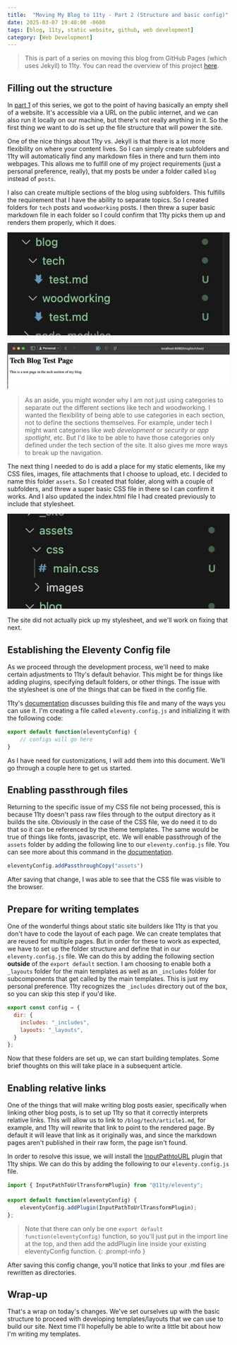 ```yaml
---
title:  "Moving My Blog to 11ty - Part 2 (Structure and basic config)"
date: 2025-03-07 19:40:00 -0600
tags: [blog, 11ty, static website, github, web development]
category: [Web Development]
---
```


> This is part of a series on moving this blog from GitHub Pages (which uses Jekyll) to 11ty. You can read the overview of this project [here](https://jasontenpenny.com/posts/move-blog-to-11ty-prologue/).

## Filling out the structure

In [part 1](https://jasontenpenny.com/posts/move-blog-to-11ty-pt1) of this series, we got to the point of having basically an empty shell of a website. It's accessible via a URL on the public internet, and we can also run it locally on our machine, but there's not really anything in it. So the first thing we want to do is set up the file structure that will power the site.

One of the nice things about 11ty vs. Jekyll is that there is a lot more flexibility on where your content lives. So I can simply create subfolders and 11ty will automatically find any markdown files in there and turn them into webpages. This allows me to fulfill one of my project requirements (just a personal preference, really), that my posts be under a folder called `blog` instead of `posts`.

I also can create multiple sections of the blog using subfolders. This fulfills the requirement that I have the ability to separate topics. So I created folders for `tech` posts and `woodworking` posts. I then threw a super basic markdown file in each folder so I could confirm that 11ty picks them up and renders them properly, which it does.

![image showing the newly created folders and some sample markdown files](/assets/images/11ty-blogStructure1.png)

![image showing a rendered page in the new folder tree](/assets/images/11ty-blogStructureTest.png)

> As an aside, you might wonder why I am not just using categories to separate out the different sections like tech and woodworking. I wanted the flexibility of being able to use categories in each section, not to define the sections themselves. For example, under tech I might want categories like _web development_ or _security_ or _app spotlight_, etc. But I'd like to be able to have those categories only defined under the tech section of the site. It also gives me more ways to break up the navigation.

The next thing I needed to do is add a place for my static elements, like my CSS files, images, file attachments that I choose to upload, etc. I decided to name this folder `assets`. So I created that folder, along with a couple of subfolders, and threw a super basic CSS file in there so I can confirm it works. And I also updated the index.html file I had created previously to include that stylesheet.

![image showing the assets folder tree created in the project](/assets/images/11ty-blogStructure2.png)

The site did not actually pick up my stylesheet, and we'll work on fixing that next.

## Establishing the Eleventy Config file

As we proceed through the development process, we'll need to make certain adjustments to 11ty's default behavior. This might be for things like adding plugins, specifying default folders, or other things. The issue with the stylesheet is one of the things that can be fixed in the config file.

11ty's [documentation](https://www.11ty.dev/docs/config/) discusses building this file and many of the ways you can use it. I'm creating a file called `eleventy.config.js` and initializing it with the following code:

```js
export default function(eleventyConfig) {
    // configs will go here
}
```

As I have need for customizations, I will add them into this document. We'll go through a couple here to get us started.

## Enabling passthrough files

Returning to the specific issue of my CSS file not being processed, this is because 11ty doesn't pass raw files through to the output directory as it builds the site. Obviously in the case of the CSS file, we do need it to do that so it can be referenced by the theme templates. The same would be true of things like fonts, javascript, etc. We will enable passthrough of the `assets` folder by adding the following line to our `eleventy.config.js` file. You can see more about this command in the [documentation](https://www.11ty.dev/docs/assets/).

```js
eleventyConfig.addPassthroughCopy("assets")
```

After saving that change, I was able to see that the CSS file was visible to the browser.

## Prepare for writing templates

One of the wonderful things about static site builders like 11ty is that you don't have to code the layout of each page. We can create templates that are reused for multiple pages. But in order for these to work as expected, we have to set up the folder structure and define that in our `eleventy.config.js` file. We can do this by adding the following section **outside** of the `export default` section. I am choosing to enable both a `_layouts` folder for the main templates as well as an `_includes` folder for subcomponents that get called by the main templates. This is just my personal preference. 11ty recognizes the `_includes` directory out of the box, so you can skip this step if you'd like.

```js
export const config = {
  dir: {
    includes: "_includes",
    layouts: "_layouts",
  }
};
```

Now that these folders are set up, we can start building templates. Some brief thoughts on this will take place in a subsequent article.

## Enabling relative links

One of the things that will make writing blog posts easier, specifically when linking other blog posts, is to set up 11ty so that it correctly interprets relative links. This will allow us to link to `/blog/tech/article1.md`, for example, and 11ty will rewrite that link to point to the rendered page. By default it will leave that link as it originally was, and since the markdown pages aren't published in their raw form, the page isn't found.

In order to resolve this issue, we will install the [InputPathtoURL](https://www.11ty.dev/docs/plugins/inputpath-to-url/) plugin that 11ty ships. We can do this by adding the following to our `eleventy.config.js` file.

```js
import { InputPathToUrlTransformPlugin} from "@11ty/eleventy";

export default function(eleventyConfig) {
    eleventyConfig.addPlugin(InputPathToUrlTransformPlugin);
};
```

> Note that there can only be one `export default function(eleventyConfig)` function, so you'll just put in the import line at the top, and then add the addPlugin line inside your existing eleventyConfig function.
{: .prompt-info }

After saving this config change, you'll notice that links to your .md files are rewritten as directories.

## Wrap-up

That's a wrap on today's changes. We've set ourselves up with the basic structure to proceed with developing templates/layouts that we can use to build our site. Next time I'll hopefully be able to write a little bit about how I'm writing my templates.
